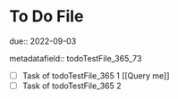 # To Do File

due:: 2022-09-03

metadatafield:: todoTestFile_365\_73

- [ ] Task of todoTestFile_365 1 [[Query me]]
- [ ] Task of todoTestFile_365 2
